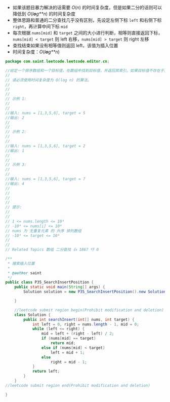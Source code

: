 - 如果该题目暴力解决的话需要 *O*(*n*) 的时间复杂度，但是如果二分的话则可以降低到 *O*(*l**o**g**n*) 的时间复杂度
- 整体思路和普通的二分查找几乎没有区别，先设定左侧下标 `left` 和右侧下标 `right`，再计算中间下标 `mid`
- 每次根据 `nums[mid]` 和 `target` 之间的大小进行判断，相等则直接返回下标，`nums[mid] < target` 则 left 右移，`nums[mid] > target` 则 right 左移
- 查找结束如果没有相等值则返回 left，该值为插入位置
- 时间复杂度：*O*(*l**o**g**n*)

```java
package com.saint.leetcode.leetcode.editor.cn;

//给定一个排序数组和一个目标值，在数组中找到目标值，并返回其索引。如果目标值不存在于数组中，返回它将会被按顺序插入的位置。 
//
// 请必须使用时间复杂度为 O(log n) 的算法。 
//
// 
//
// 示例 1: 
//
// 
//输入: nums = [1,3,5,6], target = 5
//输出: 2
// 
//
// 示例 2: 
//
// 
//输入: nums = [1,3,5,6], target = 2
//输出: 1
// 
//
// 示例 3: 
//
// 
//输入: nums = [1,3,5,6], target = 7
//输出: 4
// 
//
// 
//
// 提示: 
//
// 
// 1 <= nums.length <= 10⁴ 
// -10⁴ <= nums[i] <= 10⁴ 
// nums 为 无重复元素 的 升序 排列数组 
// -10⁴ <= target <= 10⁴ 
// 
//
// Related Topics 数组 二分查找 👍 1867 👎 0

/**
 * 搜索插入位置
 *
 * @author saint
 */
public class P35_SearchInsertPosition {
    public static void main(String[] args) {
        Solution solution = new P35_SearchInsertPosition().new Solution();

    }

    //leetcode submit region begin(Prohibit modification and deletion)
    class Solution {
        public int searchInsert(int[] nums, int target) {
            int left = 0, right = nums.length - 1, mid = 0;
            while (left <= right) {
                mid = left + (right - left) / 2;
                if (nums[mid] == target)
                    return mid;
                else if (nums[mid] < target)
                    left = mid + 1;
                else
                    right = mid - 1;
            }
            return left;
        }
    }
//leetcode submit region end(Prohibit modification and deletion)

}
```

